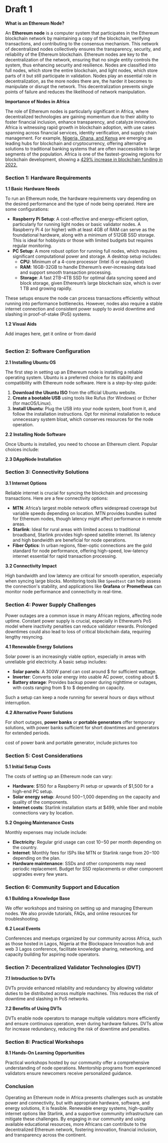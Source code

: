 # Draft 1

**What is an Ethereum Node?**

An **Ethereum node** is a computer system that participates in the Ethereum blockchain network by maintaining a copy of the blockchain, verifying transactions, and contributing to the consensus mechanism. This network of decentralized nodes collectively ensures the transparency, security, and reliability of the Ethereum blockchain. Ethereum nodes are key to the decentralization of the network, ensuring that no single entity controls the system, thus enhancing security and resilience. Nodes are classified into full nodes, which store the entire blockchain, and light nodes, which store parts of it but still participate in validation. Nodes play an essential role in decentralization, as the more nodes there are, the harder it becomes to manipulate or disrupt the network. This decentralization prevents single points of failure and reduces the likelihood of network manipulation.

**Importance of Nodes in Africa**

The role of Ethereum nodes is particularly significant in Africa, where decentralized technologies are gaining momentum due to their ability to foster financial inclusion, enhance transparency, and catalyze innovation. Africa is witnessing rapid growth in blockchain adoption, with use cases spanning across financial services, identity verification, and supply chain management. For example, [Nigeria, Ghana, and Kenya](https://investafrica360.org/the-impact-of-blockchain-adoption-in-africa/) are emerging as leading hubs for blockchain and cryptocurrency, offering alternative solutions to traditional banking systems that are often inaccessible to large segments of the population. Africa is one of the fastest-growing regions for blockchain development, showing a [429% increase in blockchain funding in 2022​.](https://www.cvvc.com/press-releases/cv-vcs-second-annual-african-blockchain-report-affirms-the-impact-of-blockchain-in-africa)

### Section 1: Hardware Requirements

**1.1 Basic Hardware Needs**

To run an Ethereum node, the hardware requirements vary depending on the desired performance and the type of node being operated. Here are some configurations:

* **Raspberry Pi Setup**: A cost-effective and energy-efficient option, particularly for running light nodes or basic validator nodes. A Raspberry Pi 4 (or higher) with at least 4GB of RAM can serve as the foundational hardware, along with a minimum of 512GB SSD storage. This is ideal for hobbyists or those with limited budgets but requires regular monitoring.
* **PC Setup**: A more robust option for running full nodes, which requires significant computational power and storage. A desktop setup includes:
  * **CPU**: Minimum of a 4-core processor (Intel i5 or equivalent)
  * **RAM**: 16GB-32GB to handle Ethereum’s ever-increasing data load and support smooth transaction processing.
  * **Storage**: A fast 2TB-4TB SSD for optimal data syncing speed and block storage, given Ethereum’s large blockchain size, which is over 1 TB and growing rapidly.

These setups ensure the node can process transactions efficiently without running into performance bottlenecks. However, nodes also require a stable internet connection and consistent power supply to avoid downtime and slashing in proof-of-stake (PoS) systems.

**1.2 Visual Aids**

Add images here, get it online or from david

<figure><img src="../.gitbook/assets/image (41).png" alt=""><figcaption></figcaption></figure>

### Section 2: Software Configuration

**2.1 Installing Ubuntu OS**

The first step in setting up an Ethereum node is installing a reliable operating system. Ubuntu is a preferred choice for its stability and compatibility with Ethereum node software. Here is a step-by-step guide:

1. **Download the Ubuntu ISO** from the official Ubuntu website.
2. **Create a bootable USB** using tools like Rufus (for Windows) or Etcher (for macOS/Linux).
3. **Install Ubuntu**: Plug the USB into your node system, boot from it, and follow the installation instructions. Opt for minimal installation to reduce unnecessary system bloat, which conserves resources for the node operation.

**2.2 Installing Node Software**

Once Ubuntu is installed, you need to choose an Ethereum client. Popular choices include:

**2.3 DAppNode Installation**



### Section 3: Connectivity Solutions

**3.1 Internet Options**

Reliable internet is crucial for syncing the blockchain and processing transactions. Here are a few connectivity options:

* **MTN**: Africa’s largest mobile network offers widespread coverage but variable speeds depending on location. MTN provides bundles suited for Ethereum nodes, though latency might affect performance in remote areas.
* **Starlink**: Ideal for rural areas with limited access to traditional broadband, Starlink provides high-speed satellite internet. Its latency and high bandwidth are beneficial for node operations.
* **Fiber Optics**: In urban regions, fiber-optic connections are the gold standard for node performance, offering high-speed, low-latency internet essential for rapid transaction processing.

**3.2 Connectivity Impact**

High bandwidth and low latency are critical for smooth operation, especially when syncing large blocks. Monitoring tools like `Speedtest` can help assess the connection's stability, and applications like **Grafana** or **Prometheus** can monitor node performance and connectivity in real-time.

### Section 4: Power Supply Challenges

Power outages are a common issue in many African regions, affecting node uptime. Constant power supply is crucial, especially in Ethereum’s PoS model where inactivity penalties can reduce validator rewards. Prolonged downtimes could also lead to loss of critical blockchain data, requiring lengthy resyncing.

**4.1 Renewable Energy Solutions**

Solar power is an increasingly viable option, especially in areas with unreliable grid electricity. A basic setup includes:

* **Solar panels**: A 300W panel can cost around $ for sufficient wattage.
* **Inverter**: Converts solar energy into usable AC power, costing about $.
* **Battery storage**: Provides backup power during nighttime or outages, with costs ranging from $ to $ depending on capacity.

Such a setup can keep a node running for several hours or days without interruption.

**4.2 Alternative Power Solutions**

For short outages, **power banks** or **portable generators** offer temporary solutions, with power banks sufficient for short downtimes and generators for extended periods.

cost of power bank and portable generator, include pictures too

### Section 5: Cost Considerations

**5.1 Initial Setup Costs**

The costs of setting up an Ethereum node can vary:

* **Hardware**: $150 for a Raspberry Pi setup or upwards of $1,500 for a high-end PC setup.
* **Solar energy setup**: Around $500-$1,000 depending on the capacity and quality of the components.
* **Internet costs**: Starlink installation starts at $499, while fiber and mobile connections vary by location.

**5.2 Ongoing Maintenance Costs**

Monthly expenses may include include:

* **Electricity**: Regular grid usage can cost $10-$50 per month depending on the country.
* **Internet**: Monthly fees for ISPs like MTN or Starlink range from $20-$100 depending on the plan.
* **Hardware maintenance**: SSDs and other components may need periodic replacement. Budget for SSD replacements or other component upgrades every few years.

### Section 6: Community Support and Education

**6.1 Building a Knowledge Base**

We offer workshops and training on setting up and managing Ethereum nodes. We also provide tutorials, FAQs, and online resources for troubleshooting.

**6.2 Local Events**

Conferences and meetups organized by our community across Africa, such as those hosted in Lagos, Nigeria at the Blockspace Innovation hub and web 3 Lagos conference, facilitate knowledge sharing, networking, and capacity building for aspiring node operators.

### Section 7: Decentralized Validator Technologies (DVT)

**7.1 Introduction to DVTs**

DVTs provide enhanced reliability and redundancy by allowing validator duties to be distributed across multiple machines. This reduces the risk of downtime and slashing in PoS networks.

**7.2 Benefits of Using DVTs**

DVTs enable node operators to manage multiple validators more efficiently and ensure continuous operation, even during hardware failures. DVTs allow for increase redundancy, reducing the risk of downtime and penalties​.

### Section 8: Practical Workshops

**8.1 Hands-On Learning Opportunities**

Practical workshops hosted by our community offer a comprehensive understanding of node operations. Mentorship programs from experienced validators ensure newcomers receive personalized guidance.

### Conclusion

Operating an Ethereum node in Africa presents challenges such as unstable power and connectivity, but with appropriate hardware, software, and energy solutions, it is feasible. Renewable energy systems, high-quality internet options like Starlink, and a supportive community infrastructure can mitigate these challenges. By engaging in our community and using available educational resources, more Africans can contribute to the decentralized Ethereum network, fostering innovation, financial inclusion, and transparency across the continent.
